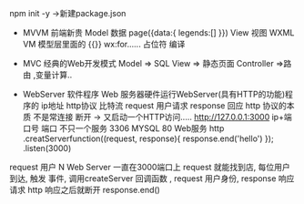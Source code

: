 npm init -y ->新建package.json
- MVVM 前端新贵
    Model 数据 page({data:{
        legends:[]
    }})
    View 视图
    WXML 
    VM   模型层里面的 {{}} wx:for......  占位符 编译

- MVC 经典的Web开发模式
    Model => SQL
    View  => 静态页面
    Controller  =>路由 ,变量计算..

- WebServer 软件程序
    Web 服务器硬件运行WebServer(具有HTTP的功能)程序的
    ip地址 http协议 比特流 request 用户请求 response 回应
    http 协议的本质 不是常连接 断开 -> 又启动一个HTTP访问.....
    http://127.0.0.1:3000  ip+端口号
    端口 不只一个服务
    3306 MYSQL 
    80 Web服务
    http
        .creatServerfunction((request, response){
            response.end('hello')
        });
        .listen(3000)



request 用户 N  Web Server 一直在3000端口上
request 就能找到店, 每位用户到达, 触发 事件, 调用createServer 回调函数 , request 用户身份, response 响应请求
http 响应之后就断开 response.end()